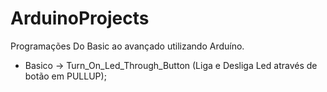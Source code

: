 ﻿# ArduinoProjects
Programações Do Basic ao avançado utilizando Arduíno.

- Basico -> Turn_On_Led_Through_Button (Liga e Desliga Led através de botão em PULLUP);
